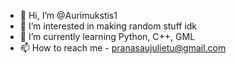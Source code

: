 - 👋 Hi, I’m @Aurimukstis1 
- 👀 I’m interested in making random stuff idk
- 🌱 I’m currently learning Python, C++, GML
- 📫 How to reach me - pranasaujulietu@gmail.com
